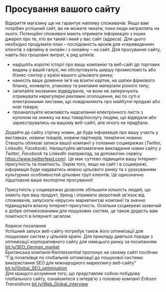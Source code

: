 # Просування вашого сайту

Відкриття магазину ще не гарантує напливу споживачів. Якщо вам потрібен успішний сайт, ви не можете чекати, поки люди натраплять на нього. Потенційні споживачі мають отримати інформацію з інших джерел про те, хто ви такий і який у вас сайт (адреса). Для цього необхідно продумати план – послідовність кроків для «переведення» клієнтів з офлайну в онлайн і з онлайну – на сайт. Для просування сайту, навіть без грошових витрат, є ряд шляхів:
<ul type="disc">
<li>надішліть короткі історії про вашу компанію та веб-сайт до торгових видань у вашій галузі, які обслуговують ширшу промисловість або бізнес-сектор у країні вашого цільового ринку;</li>
<li>нанесіть ваше доменне ім'я на візитні картки, на шапки фірмового бланку, конверти, упаковку та рекламні матеріали різного типу;</li>
<li>запитайте іноземних відвідувачів, чи вони не заперечують отримувати нерегулярні рекламні оголошення, які по суті є електронними листами, що повідомляють про майбутні продажі або нові товари;</li>
<li>проаналізуйте можливість надсилання електронного листа з купоном на знижку на ваш товар/послугу людям, що відвідали або зареєструвались на вашому веб-сайті, але нічого не придбали.</li>
</ul>

Додайте до сайту стрічку новин, де буде інформація про вашу участь у виставках, новини товарів, новини партнерів, тематичні новини. Створіть облікові записи вашої компанії у головних соцмережах (*Twitter, LinkedIn, Facebook*). Налаштуйте автоматичне викладання новин сайту у *Twitter*, *Facebook* та *LinkedIn* (наприклад, за допомогою сервісу <a href="https://www.twitterfeed.com">https://www.twitterfeed.com</a>). Це має суттєво підвищити вашу Інтернет-присутність та помітність. Окрім того, якщо на сайт і в соцмережі, інформація буде надаватись мовою цільового ринку та з урахуванням культурних особливостей цільових груп клієнтів. Це однозначно підштовхне ваше експортне просування!

Присутність у соцмережах дозволяє збільшити кількість людей, що знають про ваш продукт, бренд і отримати зворотний зв'язок від споживачів, запускати «вірусні» маркетингові компанії та значно підвищувати власну Інтернет-присутність. Оскільки соцмережі зазвичай є добре оптимізованими для пошукових систем, це також додасть вам помітності в Інтернеті загалом. 

<div class="space">
<div class="eoz-wrap">
<span class="eoz">Корисні посилання</span>
<div class="eoz-text">
Успішний запуск веб-сайту потребує також його оптимізації для пошукових систем у цільовій країні. Для прикладу дивіться поради з оптимізації корпоративного сайту для німецього ринку за посиланням <a href="bit.ly/SEO_German_market">bit.ly/SEO_German_market</a> <br>
Британська компанія Kwintessential пропонує на своєму сайті посібник "Гід початківця по глобальній оптимізації до пошукової системи: використання SEO для міжнародного маркетингу веб-сайту" <a href="bit.ly/Global_SEO_optimisation">bit.ly/Global_SEO_optimisation</a> <br>
Для кращого розуміння того, що представляє собою побудова глобального сайту, ознайомтеся з інтерв'ю з головою компанії <i>Eriksen Translations</i> <a href="bit.ly/Web_Global_interview">bit.ly/Web_Global_interview</a>
</div>
</div>
</div>